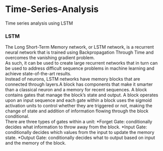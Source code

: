 # Time-Series-Analysis
Time series analysis using LSTM
<br>
### LSTM
  The Long Short-Term Memory network, or LSTM network, is a recurrent neural network that is trained using Backpropagation Through Time and overcomes the vanishing gradient problem.
  <br>
  As such, it can be used to create large recurrent networks that in turn can be used to address difficult sequence problems in machine learning and achieve state-of-the-art results.
  <br>
  Instead of neurons, LSTM networks have memory blocks that are connected through layers.A block has components that make it smarter than a classical neuron and a memory for recent sequences. A block contains gates that manage the block’s state and output. A block operates upon an input sequence and each gate within a block uses the sigmoid activation units to control whether they are triggered or not, making the change of state and addition of information flowing through the block conditional.
  <br>
  There are three types of gates within a unit:
      *Forget Gate: conditionally decides what information to throw away from the block.
      *Input Gate: conditionally decides which values from the input to update the memory state.
      *Output Gate: conditionally decides what to output based on input and the memory of the block.
     
